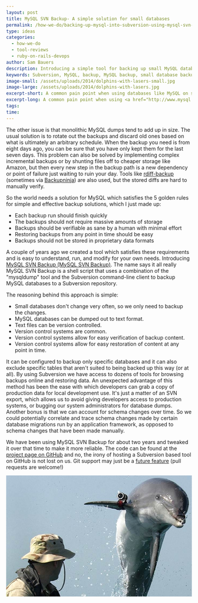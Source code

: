 ```yaml
---
layout: post
title: MySQL SVN Backup- A simple solution for small databases
permalink: /how-we-do/backing-up-mysql-into-subversion-using-mysql-svn-backup/
type: ideas
categories:
  - how-we-do
  - tool-reviews
  - ruby-on-rails-devops
author: Sam Bauers
description: Introducing a simple tool for backing up small MySQL databases to Subversion. The open source script MySQL SVN Backup. Now featuring dolphins with lasers.
keywords: Subversion, MySQL, backup, MySQL backup, small database backup, dolphin with lasers
image-small: /assets/uploads/2014/dolphins-with-lasers-small.jpg
image-large: /assets/uploads/2014/dolphins-with-lasers.jpg
excerpt-short: A common pain point when using databases like MySQL on small projects is a simple way of managing backups. Here is a solution we've created.
excerpt-long: A common pain point when using <a href="http://www.mysql.com">MySQL</a> <a href="https://mariadb.org">and</a> <a href="http://www.percona.com/software">friends</a> is managing backups. Generally the solutions on offer are focused on huge databases and are overly complex or time-consuming to setup. For small databases - like a database behind a content managed website - the overhead of setting up and maintaining MySQL backups can be disproportionate.
tags:
time:
---
```


The other issue is that monolithic MySQL dumps tend to add up in size. The usual solution is to rotate out the backups and discard old ones based on what is ultimately an arbitrary schedule. When the backup you need is from eight days ago, you can be sure that you have only kept them for the last seven days. This problem can also be solved by implementing complex incremental backups or by shunting files off to cheaper storage like Amazon, but then every new step in the backup path is a new dependency or point of failure just waiting to ruin your day. Tools like [rdiff-backup](http://www.nongnu.org/rdiff-backup/) (sometimes via [Backupninja](https://labs.riseup.net/code/projects/backupninja)) are also used, but the stored diffs are hard to manually verify.

So the world needs a solution for MySQL which satisfies the 5 golden rules for simple and effective backup solutions, which I just made up:

* Each backup run should finish quickly
* The backups should not require massive amounts of storage
* Backups should be verifiable as sane by a human with minimal effort
* Restoring backups from any point in time should be easy
* Backups should not be stored in proprietary data formats

A couple of years ago we created a tool which satisfies these requirements and is easy to understand, run, and modify for your own needs. Introducing [MySQL SVN Backup (MySQL SVN Backup)](http://mysql-svn-backup.redant.com.au). The name says it all really MySQL SVN Backup is a shell script that uses a combination of the "mysqldump" tool and the Subversion command-line client to backup MySQL databases to a Subversion repository.

The reasoning behind this approach is simple:

* Small databases don't change very often, so we only need to backup the changes.
* MySQL databases can be dumped out to text format.
* Text files can be version controlled.
* Version control systems are common.
* Version control systems allow for easy verification of backup content.
* Version control systems allow for easy restoration of content at any point in time.

It can be configured to backup only specific databases and it can also exclude specific tables that aren't suited to being backed up this way (or at all). By using Subversion we have access to dozens of tools for browsing backups online and restoring data. An unexpected advantage of this method has been the ease with which developers can grab a copy of production data for local development use. It's just a matter of an SVN export, which allows us to avoid giving developers access to production systems, or bugging our system administrators for database dumps. Another bonus is that we can account for schema changes over time. So we could potentially correlate and trace schema changes made by certain database migrations run by an application framework, as opposed to schema changes that have been made manually.

We have been using MySQL SVN Backup for about two years and tweaked it over that time to make it more reliable. The code can be found at the [project page on GitHub](https://github.com/red-ant/mysql-svn-backup) and no, the irony of hosting a Subversion based tool on GitHub is not lost on us. Git support may just be a [future feature](https://github.com/red-ant/mysql-svn-backup/issues/1) (pull requests are welcome!)

![Dolphins with lasers](/assets/uploads/2014/dolphins-with-lasers.jpg)
